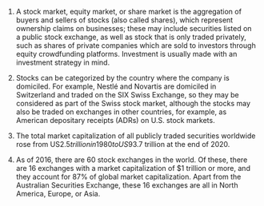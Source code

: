 1. A stock market, equity market, or share market is the aggregation of buyers and sellers of stocks (also called shares), which represent ownership claims on businesses; these may include securities listed on a public stock exchange, as well as stock that is only traded privately, such as shares of private companies which are sold to investors through equity crowdfunding platforms. Investment is usually made with an investment strategy in mind.

2. Stocks can be categorized by the country where the company is domiciled. For example, Nestlé and Novartis are domiciled in Switzerland and traded on the SIX Swiss Exchange, so they may be considered as part of the Swiss stock market, although the stocks may also be traded on exchanges in other countries, for example, as American depositary receipts (ADRs) on U.S. stock markets.


3. The total market capitalization of all publicly traded securities worldwide rose from US$2.5 trillion in 1980 to US$93.7 trillion at the end of 2020.

4. As of 2016, there are 60 stock exchanges in the world. Of these, there are 16 exchanges with a market capitalization of $1 trillion or more, and they account for 87% of global market capitalization. Apart from the Australian Securities Exchange, these 16 exchanges are all in North America, Europe, or Asia.
